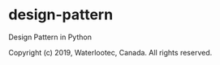 # design-pattern
Design Pattern in Python

Copyright (c) 2019, Waterlootec, Canada. All rights reserved.
